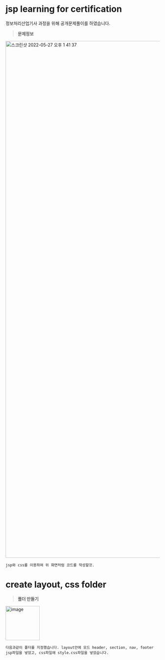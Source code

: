 # jsp learning for certification


정보처리산업기사 과정을 위해 공개문제풀이를 하였습니다.

>**문제정보**

<img width="1680" alt="스크린샷 2022-05-27 오후 1 41 37" src="https://user-images.githubusercontent.com/102296551/170630402-1005cae5-bcb7-4058-8d75-21d35057076f.png">


```jsp와 css를 이용하여 위 화면처럼 코드를 작성할것.```

# create layout, css folder

>**폴더 만들기**

<img width="111" alt="image" src="https://user-images.githubusercontent.com/102296551/170630630-b8488a17-58a0-4e5d-8860-ca358144cae9.png">

```
다음과같이 폴더를 지정했습니다. layout안에 모드 header, section, nav, footer jsp파일을 넣었고, css파일에 style.css파일을 넣었습니다.
```


